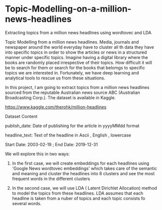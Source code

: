 # Topic-Modelling-on-a-million-news-headlines
Extracting topics from a million news headlines using wordtovec and LDA


Topic Modelling from a million news headlines.
Media, journals and newspaper around the world everyday have to cluster all th data they have into specific topics in order to show the articles or news in a structured manner under specific topics. Imagine having a digital library where the books are randomly placed irrespective of their topics. How difficult it will be to search for them or search for the books that belomgs to specific topics we are interested in. Fortunately, we have deep learning and analytical tools to rescue us from these situations.

In this project, I am going to extract topics from a million news headlines sourced from the reputable Australian news source ABC (Australian Broadcasting Corp.). The dataset is available in Kaggle.

https://www.kaggle.com/therohk/million-headlines

Dataset Content

publish_date: Date of publishing for the article in yyyyMMdd format

headline_text: Text of the headline in Ascii , English , lowercase

Start Date: 2003-02-19 ; End Date: 2019-12-31

We will explore this in two ways:

1) In the first case, we will create embeddings for each headlines using 'Google News wordtovec embeddings' which takes care of the semantic and meaning and cluster the headlines into 8 clusters and see the most frequent words in the different clusters

2) In the second case, we will use LDA ( Latent Dirichlet Allocation) method to model the topics from these headlines. LDA assumes that each headline is taken from a nuber of topics and each topic consists fo several words.
